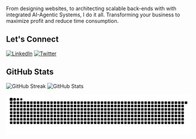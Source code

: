 From designing websites, to architecting scalable back-ends with with integrated AI-Agentic Systems, I do it all. Transforming your business to maximize profit and reduce time consumption.

## Let's Connect

[![LinkedIn](https://img.shields.io/badge/LinkedIn-0077B5?style=for-the-badge&logo=linkedin&logoColor=white)](https://www.linkedin.com/in/vansh-maurya)  [![Twitter](https://img.shields.io/badge/Twitter-1DA1F2?style=for-the-badge&logo=twitter&logoColor=white)](https://x.com/Luc27aV)

## GitHub Stats

![GitHub Streak](https://nirzak-streak-stats.vercel.app/?user=va24nsh&theme=github_dark&hide_border=true)  ![GitHub Stats](https://github-readme-stats.vercel.app/api?username=va24nsh&theme=github_dark&hide_border=true&include_all_commits=false&count_private=false)

![Contribution Snake](https://github.com/va24nsh/snk/blob/output/github-contribution-grid-snake-dark.svg)
